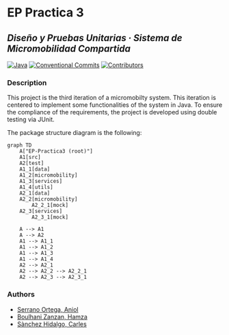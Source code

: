# EP Practica 3

## _Diseño y Pruebas Unitarias · Sistema de Micromobilidad Compartida_

[![Java](https://img.shields.io/badge/Java-17-orange?logo=openjdk)](https://openjdk.org/projects/jdk/17/)
[![Conventional Commits](https://img.shields.io/badge/Conventional%20Commits-1.0.0-%23FE5196?logo=conventionalcommits&logoColor=white)](https://conventionalcommits.org)
[![Contributors](https://img.shields.io/badge/contributors-3-g?style=plastic)](https://github.com/Computer-Engineering-UdL/EP-Practica3)

### Description

This project is the third iteration of a micromobilty system. This iteration is centered to implement some
functionalities of the system in Java.
To ensure the compliance of the requirements, the project is developed using double testing via JUnit.

The package structure diagram is the following:
```mermaid
graph TD
    A["EP-Practica3 (root)"]
    A1[src]
    A2[test]
    A1_1[data]
    A1_2[micromobility]
    A1_3[services]
    A1_4[utils]
    A2_1[data]
    A2_2[micromobility]
        A2_2_1[mock]
    A2_3[services]
        A2_3_1[mock]
    
    A --> A1
    A --> A2
    A1 --> A1_1
    A1 --> A1_2
    A1 --> A1_3
    A1 --> A1_4
    A2 --> A2_1
    A2 --> A2_2 --> A2_2_1
    A2 --> A2_3 --> A2_3_1
```

### Authors

- [Serrano Ortega, Aniol](https://github.com/Aniol0012)
- [Boulhani Zanzan, Hamza](https://github.com/Jamshaa)
- [Sànchez Hidalgo, Carles](https://github.com/carless7)
